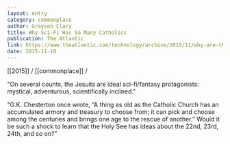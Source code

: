 ```yaml
---
layout: entry
category: commonplace
author: Grayson Clary
title: Why Sci-Fi Has So Many Catholics
publication: The Atlantic
link: https://www.theatlantic.com/technology/archive/2015/11/why-are-there-so-many-catholics-in-science-fiction/414990/
date: 2015-11-10
---
```


[[2015]] / [[commonplace]] / 

"On several counts, the Jesuits are ideal sci-fi/fantasy protagonists: mystical, adventurous, scientifically inclined."

"G.K. Chesterton once wrote, “A thing as old as the Catholic Church has an accumulated armory and treasury to choose from; it can pick and choose among the centuries and brings one age to the rescue of another.” Would it be such a shock to learn that the Holy See has ideas about the 22nd, 23rd, 24th, and so on?" 
